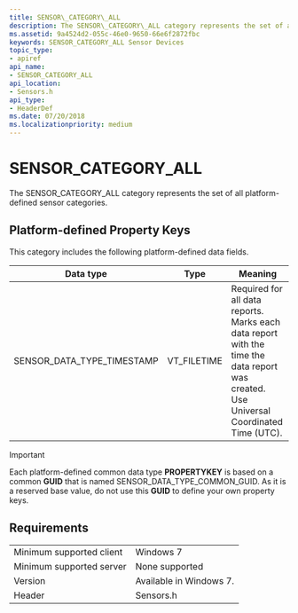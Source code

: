 ```yaml
---
title: SENSOR\_CATEGORY\_ALL
description: The SENSOR\_CATEGORY\_ALL category represents the set of all platform-defined sensor categories.
ms.assetid: 9a4524d2-055c-46e0-9650-66e6f2872fbc
keywords: SENSOR_CATEGORY_ALL Sensor Devices
topic_type:
- apiref
api_name:
- SENSOR_CATEGORY_ALL
api_location:
- Sensors.h
api_type:
- HeaderDef
ms.date: 07/20/2018
ms.localizationpriority: medium
---
```


# SENSOR\_CATEGORY\_ALL


The SENSOR\_CATEGORY\_ALL category represents the set of all platform-defined sensor categories.

## Platform-defined Property Keys

This category includes the following platform-defined data fields.

|Data type|Type|Meaning|
|--|--|--|
|SENSOR_DATA_TYPE_TIMESTAMP|VT_FILETIME|Required for all data reports. Marks each data report with the time the data report was created. Use Universal Coordinated Time (UTC).|
 

>[!IMPORTANT]
> Each platform-defined common data type **PROPERTYKEY** is based on a common **GUID** that is named SENSOR\_DATA\_TYPE\_COMMON\_GUID. As it is a reserved base value, do not use this **GUID** to define your own property keys.

 

## Requirements

| | |
|--|--|
|Minimum supported client|Windows 7|
|Minimum supported server|None supported|
|Version|Available in Windows 7.|
|Header|Sensors.h|
 

 





